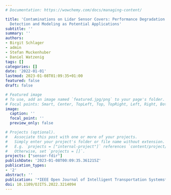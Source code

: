 ```yaml
---
# Documentation: https://wowchemy.com/docs/managing-content/

title: 'Contaminations on Lidar Sensor Covers: Performance Degradation Including Fault
  Detection and Modeling as Potential Applications'
subtitle: ''
summary: ''
authors:
- Birgit Schlager
- admin
- Stefan Muckenhuber
- Daniel Watzenig
tags: []
categories: []
date: '2022-01-01'
lastmod: 2023-01-08T01:09:35+01:00
featured: false
draft: false

# Featured image
# To use, add an image named `featured.jpg/png` to your page's folder.
# Focal points: Smart, Center, TopLeft, Top, TopRight, Left, Right, BottomLeft, Bottom, BottomRight.
image:
  caption: ''
  focal_point: ''
  preview_only: false

# Projects (optional).
#   Associate this post with one or more of your projects.
#   Simply enter your project's folder or file name without extension.
#   E.g. `projects = ["internal-project"]` references `content/project/deep-learning/index.md`.
#   Otherwise, set `projects = []`.
projects: ["sensor-fdir"]
publishDate: '2023-01-08T00:09:35.361215Z'
publication_types:
- '2'
abstract: ''
publication: '*IEEE Open Journal of Intelligent Transportation Systems*'
doi: 10.1109/OJITS.2022.3214094
---
```

